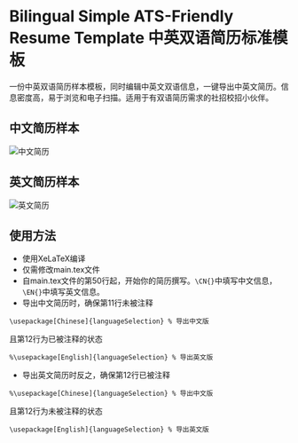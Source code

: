 # Bilingual Simple ATS-Friendly Resume Template 中英双语简历标准模板
一份中英双语简历样本模板，同时编辑中英文双语信息，一键导出中英文简历。信息密度高，易于浏览和电子扫描。适用于有双语简历需求的社招校招小伙伴。
## 中文简历样本
![中文简历](https://github.com/mimicji/Bilingual-Resume-Template/releases/download/1.0/Resume_Template_CN.jpg)

## 英文简历样本
![英文简历](https://github.com/mimicji/Bilingual-Resume-Template/releases/download/1.0/Resume_Template_EN.jpg)

## 使用方法
- 使用XeLaTeX编译
- 仅需修改main.tex文件
- 自main.tex文件的第50行起，开始你的简历撰写。`\CN{}`中填写中文信息，`\EN{}`中填写英文信息。
- 导出中文简历时，确保第11行未被注释
```
\usepackage[Chinese]{languageSelection} % 导出中文版
```
且第12行为已被注释的状态
```
%\usepackage[English]{languageSelection} % 导出英文版
```
- 导出英文简历时反之，确保第12行已被注释
```
%\usepackage[Chinese]{languageSelection} % 导出中文版
```
且第12行为未被注释的状态
```
\usepackage[English]{languageSelection} % 导出英文版
```
